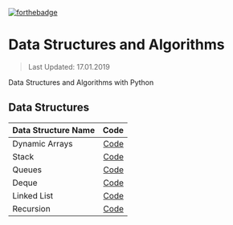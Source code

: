 [![forthebadge](https://forthebadge.com/images/badges/made-with-python.svg)](https://forthebadge.com)

# Data Structures and Algorithms
> Last Updated: 17.01.2019

Data Structures and Algorithms with Python

## Data Structures

| Data Structure Name       | Code         |
| :-------------            | -----------: |
| Dynamic Arrays            | [Code](https://github.com/mrabdullahsahin/data-structures-algorithms/blob/master/dataStructures/dynamic_arrays.ipynb) |
| Stack                     | [Code](https://github.com/mrabdullahsahin/data-structures-algorithms/blob/master/dataStructures/stack.ipynb) |
| Queues                    | [Code](https://github.com/mrabdullahsahin/data-structures-algorithms/blob/master/dataStructures/Queues.ipynb) |
| Deque                     | [Code](https://github.com/mrabdullahsahin/data-structures-algorithms/blob/master/dataStructures/Deque.ipynb) |
| Linked List               | [Code](https://github.com/mrabdullahsahin/data-structures-algorithms/blob/master/dataStructures/linked_list.ipynb) |
| Recursion                 | [Code](https://github.com/mrabdullahsahin/data-structures-algorithms/blob/master/dataStructures/recursion.ipynb) |
